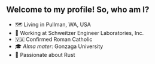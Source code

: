 ## Welcome to my profile! So, who am I?

- 🗺️  Living in Pullman, WA, USA
- 🔌 Working at Schweitzer Engineer Laboratories, Inc.
- 🇻🇦 Confirmed Roman Catholic
- 🎓 _Alma mater_: Gonzaga University
- 🐨 Passionate about Rust

